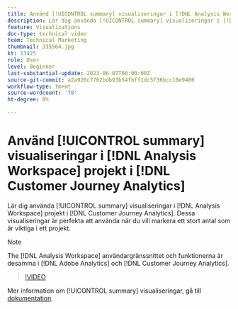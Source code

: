 ```yaml
---
title: Använd [!UICONTROL summary] visualiseringar i [!DNL Analysis Workspace] projekt
description: Lär dig använda [!UICONTROL summary] visualiseringar i [!DNL Analysis Workspace] projekt i [!DNL Customer Journey Analytics].
feature: Visualizations
doc-type: technical video
team: Technical Marketing
thumbnail: 335564.jpg
kt: 13425
role: User
level: Beginner
last-substantial-update: 2023-06-07T00:00:00Z
source-git-commit: a2a920c7762bdb93b54fbff1dc5f36bcc10e9400
workflow-type: tm+mt
source-wordcount: '70'
ht-degree: 0%

---
```


# Använd [!UICONTROL summary] visualiseringar i [!DNL Analysis Workspace] projekt i [!DNL Customer Journey Analytics]

Lär dig använda [!UICONTROL summary] visualiseringar i [!DNL Analysis Workspace] projekt i [!DNL Customer Journey Analytics]. Dessa visualiseringar är perfekta att använda när du vill markera ett stort antal som är viktiga i ett projekt.

>[!NOTE]
>
>The [!DNL Analysis Workspace] användargränssnittet och funktionerna är desamma i [!DNL Adobe Analytics] och [!DNL Customer Journey Analytics].

>[!VIDEO](https://video.tv.adobe.com/v/335564/?quality=12&learn=on)

Mer information om [!UICONTROL summary] visualiseringar, gå till [dokumentation](https://experienceleague.adobe.com/docs/analytics-platform/using/cja-workspace/visualizations/summary-number-change.html).
